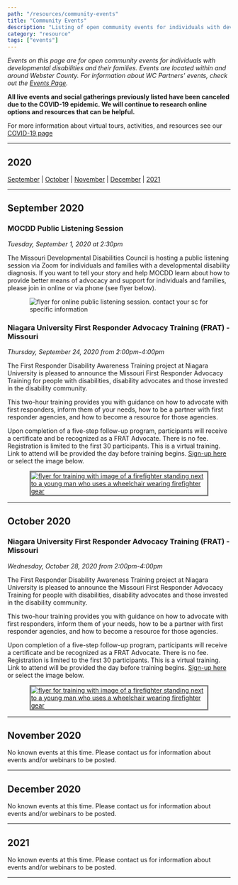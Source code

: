 ```yaml
---
path: "/resources/community-events"
title: "Community Events"
description: "Listing of open community events for individuals with developmental disabilities and their families. Events are located within and around Webster County."
category: "resource"
tags: ["events"]
---
```


_Events on this page are for open community events for individuals with developmental disabilities and their families. Events are located within and around Webster County. For information about WC Partners' events, check out the [Events Page](/events/)._

**All live events and social gatherings previously listed have been canceled due to the COVID-19 epidemic. We will continue to research online options and resources that can be helpful.**

For more information about virtual tours, activities, and resources see our [COVID-19 page](/resources/covid-19)

---

## 2020

[September](#september-2020) | [October](#october-2020) | [November](#november-2020) | [December](#december-2020) | [2021](#2021)

---

## September 2020

### MOCDD Public Listening Session

_Tuesday, September 1, 2020 at 2:30pm_

The Missouri Developmental Disabilities Council is hosting a public listening session via Zoom for individuals and families with a developmental disability diagnosis. If you want to tell your story and help MOCDD learn about how to provide better means of advocacy and support for individuals and families, please join in online or via phone (see flyer below).

<div style="display: flex; max-width: 80%; min-width: 375px; margin: 0 auto;">
<img src="https://res.cloudinary.com/wcpartners/image/upload/v1598887336/coffee_with_katheryne_lzkdfo.jpg" alt="flyer for online public listening session. contact your sc for specific information" style="margin: 0 auto;">
</div>

### Niagara University First Responder Advocacy Training (FRAT) - Missouri

_Thursday, September 24, 2020 from 2:00pm-4:00pm_

The First Responder Disability Awareness Training project at Niagara University is pleased to announce the Missouri First Responder Advocacy Training for people with disabilities, disability advocates and those invested in the disability community.

This two-hour training provides you with guidance on how to advocate with first responders, inform them of your needs, how to be a partner with first responder agencies, and how to become a resource for those agencies.

Upon completion of a five-step follow-up program, participants will receive a certificate and be recognized as a FRAT Advocate. There is no fee. Registration is limited to the first 30 participants. This is a virtual training. Link to attend will be provided the day before training begins. [Sign-up here](https://events.r20.constantcontact.com/register/eventReg?oeidk=a07eh8hmo8daf9c9408&oseq=&c=&ch=) or select the image below.

<div style="display: flex; max-width: 80%; min-width: 375px; margin: 0 auto;">
<a href="https://events.r20.constantcontact.com/register/eventReg?oeidk=a07eh8hmo8daf9c9408&oseq=&c=&ch=" style="margin: 0 auto; border: solid gray;">
<img src="https://res.cloudinary.com/wcpartners/image/upload/v1600117155/FRAT_training_vbrims.jpg" alt="flyer for training with image of a firefighter standing next to a young man who uses a wheelchair wearing firefighter gear"></a>
</div>

---

## October 2020

### Niagara University First Responder Advocacy Training (FRAT) - Missouri

_Wednesday, October 28, 2020 from 2:00pm-4:00pm_

The First Responder Disability Awareness Training project at Niagara University is pleased to announce the Missouri First Responder Advocacy Training for people with disabilities, disability advocates and those invested in the disability community.

This two-hour training provides you with guidance on how to advocate with first responders, inform them of your needs, how to be a partner with first responder agencies, and how to become a resource for those agencies.

Upon completion of a five-step follow-up program, participants will receive a certificate and be recognized as a FRAT Advocate. There is no fee. Registration is limited to the first 30 participants. This is a virtual training. Link to attend will be provided the day before training begins. [Sign-up here](https://events.r20.constantcontact.com/register/eventReg?oeidk=a07eh8hmo8daf9c9408&oseq=&c=&ch=) or select the image below.

<div style="display: flex; max-width: 80%; min-width: 375px; margin: 0 auto;">
<a href="https://events.r20.constantcontact.com/register/eventReg?oeidk=a07ehagoi20e6de709b&oseq=&c=&ch=" style="margin: 0 auto; border: solid gray;">
<img src="https://res.cloudinary.com/wcpartners/image/upload/v1600117155/FRAT_training_vbrims.jpg" alt="flyer for training with image of a firefighter standing next to a young man who uses a wheelchair wearing firefighter gear"></a>
</div>

---

## November 2020

No known events at this time. Please contact us for information about events and/or webinars to be posted.

---

## December 2020

No known events at this time. Please contact us for information about events and/or webinars to be posted.

---

## 2021

No known events at this time. Please contact us for information about events and/or webinars to be posted.

---
